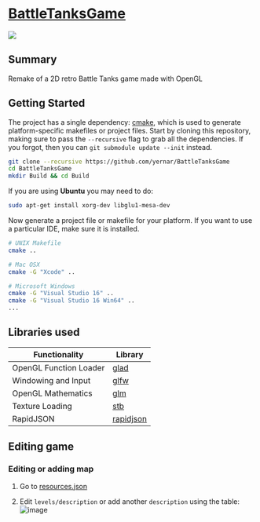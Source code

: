 # [BattleTanksGame](https://yernar.github.io/BattleTanksGame/)
<img src="https://user-images.githubusercontent.com/46201281/119520746-61e6de00-bd9c-11eb-87a8-af0c3248d27d.png" />

## Summary
Remake of a 2D retro Battle Tanks game made with OpenGL

## Getting Started 

The project has a single dependency: [cmake](http://www.cmake.org/download/), which is used to generate platform-specific makefiles or project files. Start by cloning this repository, making sure to pass the `--recursive` flag to grab all the dependencies. If you forgot, then you can `git submodule update --init` instead.

```bash
git clone --recursive https://github.com/yernar/BattleTanksGame
cd BattleTanksGame
mkdir Build && cd Build
```

If you are using <strong>Ubuntu</strong> you may need to do:
```bash
sudo apt-get install xorg-dev libglu1-mesa-dev
```

Now generate a project file or makefile for your platform. If you want to use a particular IDE, make sure it is installed.

```bash
# UNIX Makefile
cmake ..

# Mac OSX
cmake -G "Xcode" ..

# Microsoft Windows
cmake -G "Visual Studio 16" ..
cmake -G "Visual Studio 16 Win64" ..
...
```

## Libraries used
Functionality           | Library
----------------------- | ------------------------------------------
OpenGL Function Loader  | [glad](https://github.com/Dav1dde/glad)
Windowing and Input     | [glfw](https://github.com/glfw/glfw)
OpenGL Mathematics      | [glm](https://github.com/g-truc/glm)
Texture Loading         | [stb](https://github.com/nothings/stb)
RapidJSON               | [rapidjson](https://github.com/Tencent/rapidjson)

## Editing game
### Editing or adding map
1. Go to [resources.json](https://github.com/yernar/BattleTanksGame/blob/b8690431d58d44e3942207643deb439318d47ba0/res/resources.json#L806)

2. Edit `levels/description` or add another `description` using the table:
![image](https://user-images.githubusercontent.com/46201281/107474973-9348ee80-6b9d-11eb-84fe-ada6f18e241b.png)
